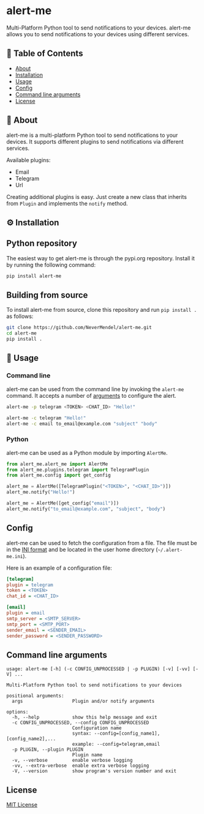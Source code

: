 # alert-me

Multi-Platform Python tool to send notifications to your devices. alert-me allows you to send notifications to your devices using different services.

## 📝 Table of Contents

- [About](#about)
- [Installation](#installation)
- [Usage](#usage)
- [Config](#config)
- [Command line arguments](#command-line-arguments)
- [License](#license)

## 📕 About <a name="about"></a>

alert-me is a multi-platform Python tool to send notifications to your devices. It supports different plugins to send notifications via different services.

Available plugins:

- Email
- Telegram
- Url

Creating additional plugins is easy. Just create a new class that inherits from `Plugin` and implements the `notify` method.

## ⚙️ Installation <a name="installation"></a>

## Python repository

The easiest way to get alert-me is through the pypi.org repository. Install it by running the following command:

```bash
pip install alert-me
```

## Building from source

To install alert-me from source, clone this repository and run `pip install .` as follows:

```bash
git clone https://github.com/NeverMendel/alert-me.git
cd alert-me
pip install .
```

## 📖 Usage <a name="usage"></a>

### Command line

alert-me can be used from the command line by invoking the `alert-me` command. It accepts a number of [arguments](#command-line-arguments) to configure the alert.

```bash
alert-me -p telegram <TOKEN> <CHAT_ID> "Hello!"

alert-me -c telegram "Hello!"
alert-me -c email to_email@example.com "subject" "body"
```

### Python

alert-me can be used as a Python module by importing `AlertMe`.

```python
from alert_me.alert_me import AlertMe
from alert_me.plugins.telegram import TelegramPlugin
from alert_me.config import get_config

alert_me = AlertMe([TelegramPlugin("<TOKEN>", "<CHAT_ID>")])
alert_me.notify("Hello!")

alert_me = AlertMe([get_config("email")])
alert_me.notify("to_email@example.com", "subject", "body")
```

## Config

alert-me can be used to fetch the configuration from a file. The file must be in the [INI format](https://en.wikipedia.org/wiki/INI_file) and be located in the user home directory (`~/.alert-me.ini`).

Here is an example of a configuration file:

```ini
[telegram]
plugin = telegram
token = <TOKEN>
chat_id = <CHAT_ID>

[email]
plugin = email
smtp_server = <SMTP_SERVER>
smtp_port = <SMTP_PORT>
sender_email = <SENDER_EMAIL>
sender_password = <SENDER_PASSWORD>
```

## Command line arguments

```
usage: alert-me [-h] (-c CONFIG_UNPROCESSED | -p PLUGIN) [-v] [-vv] [-V] ...

Multi-Platform Python tool to send notifications to your devices

positional arguments:
  args                  Plugin and/or notify arguments

options:
  -h, --help            show this help message and exit
  -c CONFIG_UNPROCESSED, --config CONFIG_UNPROCESSED
                        Configuration name
                        syntax: --config=[config_name1],[config_name2],...
                        example: --config=telegram,email
  -p PLUGIN, --plugin PLUGIN
                        Plugin name
  -v, --verbose         enable verbose logging
  -vv, --extra-verbose  enable extra verbose logging
  -V, --version         show program's version number and exit
```

## License

[MIT License](LICENSE)
